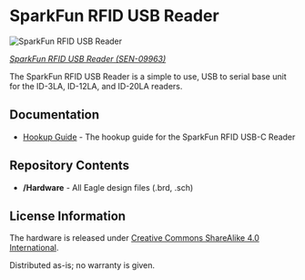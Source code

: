SparkFun RFID USB Reader
=========================

![SparkFun RFID USB Reader](https://cdn.sparkfun.com//assets/parts/4/0/9/5/09963-01.jpg)

[*SparkFun RFID USB Reader (SEN-09963)*](https://www.sparkfun.com/products/9963)

The SparkFun RFID USB Reader is a simple to use, USB to serial base unit for the ID-3LA, ID-12LA, and ID-20LA readers.

Documentation
-------------
* [Hookup Guide](https://learn.sparkfun.com/tutorials/sparkfun-rfid-starter-kit-hookup-guide) - The hookup guide for the SparkFun RFID USB-C Reader


Repository Contents
-------------------
* **/Hardware** - All Eagle design files (.brd, .sch)


License Information
-------------------
The hardware is released under [Creative Commons ShareAlike 4.0 International](https://creativecommons.org/licenses/by-sa/4.0/).

Distributed as-is; no warranty is given.
